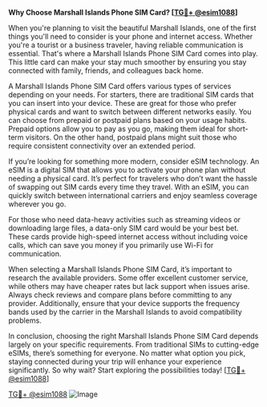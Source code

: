 **Why Choose Marshall Islands Phone SIM Card? [[TG💪+ @esim1088](https://t.me/s/esim1088)]**

When you're planning to visit the beautiful Marshall Islands, one of the first things you'll need to consider is your phone and internet access. Whether you're a tourist or a business traveler, having reliable communication is essential. That's where a Marshall Islands Phone SIM Card comes into play. This little card can make your stay much smoother by ensuring you stay connected with family, friends, and colleagues back home.

A Marshall Islands Phone SIM Card offers various types of services depending on your needs. For starters, there are traditional SIM cards that you can insert into your device. These are great for those who prefer physical cards and want to switch between different networks easily. You can choose from prepaid or postpaid plans based on your usage habits. Prepaid options allow you to pay as you go, making them ideal for short-term visitors. On the other hand, postpaid plans might suit those who require consistent connectivity over an extended period.

If you’re looking for something more modern, consider eSIM technology. An eSIM is a digital SIM that allows you to activate your phone plan without needing a physical card. It’s perfect for travelers who don’t want the hassle of swapping out SIM cards every time they travel. With an eSIM, you can quickly switch between international carriers and enjoy seamless coverage wherever you go.

For those who need data-heavy activities such as streaming videos or downloading large files, a data-only SIM card would be your best bet. These cards provide high-speed internet access without including voice calls, which can save you money if you primarily use Wi-Fi for communication.

When selecting a Marshall Islands Phone SIM Card, it’s important to research the available providers. Some offer excellent customer service, while others may have cheaper rates but lack support when issues arise. Always check reviews and compare plans before committing to any provider. Additionally, ensure that your device supports the frequency bands used by the carrier in the Marshall Islands to avoid compatibility problems.

In conclusion, choosing the right Marshall Islands Phone SIM Card depends largely on your specific requirements. From traditional SIMs to cutting-edge eSIMs, there’s something for everyone. No matter what option you pick, staying connected during your trip will enhance your experience significantly. So why wait? Start exploring the possibilities today! [[TG💪+ @esim1088](https://t.me/s/esim1088)]

[TG💪+ @esim1088](https://t.me/s/esim1088) ![Image](https://i.postimg.cc/Y0z9fWf4/image.png)